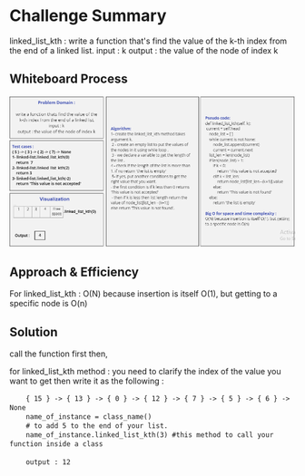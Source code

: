 # Challenge Summary
 
linked_list_kth : write a function that's find the value of the k-th index from the end of a linked list.
input : k
output : the value of the node of index k

## Whiteboard Process
<!-- Embedded whiteboard image -->
![linked_list_kth method](linked_list_kth.png)

## Approach & Efficiency
<!-- What approach did you take? Why? What is the Big O space/time for this approach? -->

For linked_list_kth : O(N) because insertion is itself O(1), but getting to a specific node is O(n)


## Solution
<!-- Show how to run your code, and examples of it in action -->
call the function first then,

for linked_list_kth method : you need to clarify the index of the value you want to get then write it as the following :
        
        { 15 } -> { 13 } -> { 0 } -> { 12 } -> { 7 } -> { 5 } -> { 6 } -> None
        name_of_instance = class_name()
        # to add 5 to the end of your list.
        name_of_instance.linked_list_kth(3) #this method to call your function inside a class 
      
        output : 12

